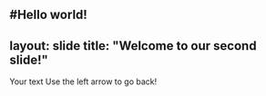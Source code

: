#Hello world!
---
layout: slide
title: "Welcome to our second slide!"
---
Your text
Use the left arrow to go back!
